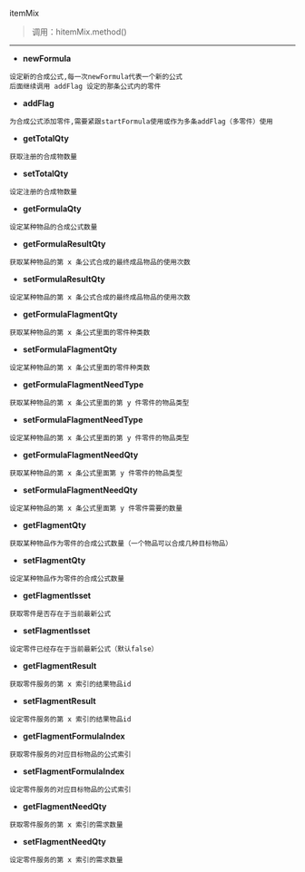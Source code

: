 itemMix

> 调用：hitemMix.method()

---

* **newFormula**
```
设定新的合成公式,每一次newFormula代表一个新的公式
后面继续调用 addFlag 设定的那条公式内的零件
```

* **addFlag**
```
为合成公式添加零件,需要紧跟startFormula使用或作为多条addFlag（多零件）使用
```

* **getTotalQty**
```
获取注册的合成物数量
```

* **setTotalQty**
```
设定注册的合成物数量
```

* **getFormulaQty**
```
设定某种物品的合成公式数量
```

* **getFormulaResultQty**
```
获取某种物品的第 x 条公式合成的最终成品物品的使用次数
```

* **setFormulaResultQty**
```
设定某种物品的第 x 条公式合成的最终成品物品的使用次数
```

* **getFormulaFlagmentQty**
```
获取某种物品的第 x 条公式里面的零件种类数
```

* **setFormulaFlagmentQty**
```
设定某种物品的第 x 条公式里面的零件种类数
```

* **getFormulaFlagmentNeedType**
```
获取某种物品的第 x 条公式里面的第 y 件零件的物品类型
```

* **setFormulaFlagmentNeedType**
```
设定某种物品的第 x 条公式里面的第 y 件零件的物品类型
```

* **getFormulaFlagmentNeedQty**
```
获取某种物品的第 x 条公式里面第 y 件零件的物品类型
```

* **setFormulaFlagmentNeedQty**
```
设定某种物品的第 x 条公式里面第 y 件零件需要的数量
```

* **getFlagmentQty**
```
获取某种物品作为零件的合成公式数量（一个物品可以合成几种目标物品）
```

* **setFlagmentQty**
```
设定某种物品作为零件的合成公式数量
```

* **getFlagmentIsset**
```
获取零件是否存在于当前最新公式
```

* **setFlagmentIsset**
```
设定零件已经存在于当前最新公式（默认false）
```

* **getFlagmentResult**
```
获取零件服务的第 x 索引的结果物品id
```

* **setFlagmentResult**
```
设定零件服务的第 x 索引的结果物品id
```

* **getFlagmentFormulaIndex**
```
获取零件服务的对应目标物品的公式索引
```

* **setFlagmentFormulaIndex**
```
设定零件服务的对应目标物品的公式索引
```

* **getFlagmentNeedQty**
```
获取零件服务的第 x 索引的需求数量
```

* **setFlagmentNeedQty**
```
设定零件服务的第 x 索引的需求数量
```

















